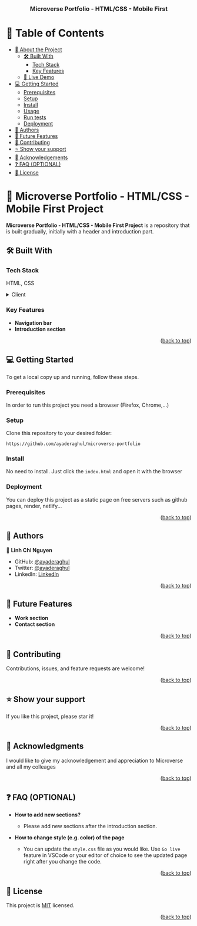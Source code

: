<a name="readme-top"></a>

<div align="center">

  <h3><b>Microverse Portfolio - HTML/CSS - Mobile First</b></h3>

</div>

# 📗 Table of Contents

- [📖 About the Project](#about-project)
  - [🛠 Built With](#built-with)
    - [Tech Stack](#tech-stack)
    - [Key Features](#key-features)
  - [🚀 Live Demo](#live-demo)
- [💻 Getting Started](#getting-started)
  - [Prerequisites](#prerequisites)
  - [Setup](#setup)
  - [Install](#install)
  - [Usage](#usage)
  - [Run tests](#run-tests)
  - [Deployment](#deployment)
- [👥 Authors](#authors)
- [🔭 Future Features](#future-features)
- [🤝 Contributing](#contributing)
- [⭐️ Show your support](#support)
- [🙏 Acknowledgements](#acknowledgements)
- [❓ FAQ (OPTIONAL)](#faq)
- [📝 License](#license)

# 📖 Microverse Portfolio - HTML/CSS - Mobile First Project <a name="about-project"></a>

**Microverse Portfolio - HTML/CSS - Mobile First Project** is a repository that is built gradually, initially with a header and introduction part.

## 🛠 Built With <a name="built-with"></a>

### Tech Stack <a name="tech-stack"></a>

HTML, CSS

<details>
  <summary>Client</summary>
  <ul>
    <li><a href="https://reactjs.org/">HTML</a></li>
  </ul>
</details>

### Key Features <a name="key-features"></a>
- **Navigation bar**
- **Introduction section**

<p align="right">(<a href="#readme-top">back to top</a>)</p>

## 💻 Getting Started <a name="getting-started"></a>

To get a local copy up and running, follow these steps.

### Prerequisites

In order to run this project you need a browser (Firefox, Chrome,...)

### Setup

Clone this repository to your desired folder:

`https://github.com/ayaderaghul/microverse-portfolio`

### Install

No need to install. Just click the `index.html` and open it with the browser


### Deployment

You can deploy this project as a static page on free servers such as github pages, render, netlify...

<p align="right">(<a href="#readme-top">back to top</a>)</p>

## 👥 Authors <a name="authors"></a>

👤 **Linh Chi Nguyen**

- GitHub: [@ayaderaghul](https://github.com/ayaderaghul)
- Twitter: [@ayaderaghul](https://twitter.com/ayaderaghul)
- LinkedIn: [LinkedIn](https://www.linkedin.com/in/linh-chi-n-371139180/)

<p align="right">(<a href="#readme-top">back to top</a>)</p>

## 🔭 Future Features <a name="future-features"></a>

- **Work section**
- **Contact section**

<p align="right">(<a href="#readme-top">back to top</a>)</p>

## 🤝 Contributing <a name="contributing"></a>

Contributions, issues, and feature requests are welcome!

<p align="right">(<a href="#readme-top">back to top</a>)</p>

## ⭐️ Show your support <a name="support"></a>

If you like this project, please star it!

<p align="right">(<a href="#readme-top">back to top</a>)</p>

## 🙏 Acknowledgments <a name="acknowledgements"></a>

I would like to give my acknowledgement and appreciation to Microverse and all my colleages

<p align="right">(<a href="#readme-top">back to top</a>)</p>


## ❓ FAQ (OPTIONAL) <a name="faq"></a>

- **How to add new sections?**

  - Please add new sections after the introduction section.

- **How to change style (e.g. color) of the page**

  - You can update the `style.css` file as you would like. Use `Go live` feature in VSCode or your editor of choice to see the updated page right after you change the code.

<p align="right">(<a href="#readme-top">back to top</a>)</p>

## 📝 License <a name="license"></a>

This project is [MIT](https://choosealicense.com/licenses/mit/) licensed.

<p align="right">(<a href="#readme-top">back to top</a>)</p>